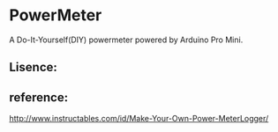 # PowerMeter
A Do-It-Yourself(DIY) powermeter powered by Arduino Pro Mini.
## Lisence:
## reference:
http://www.instructables.com/id/Make-Your-Own-Power-MeterLogger/

